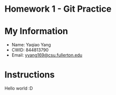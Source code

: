 # Homework 1 - Git Practice

# My Information

* Name: Yaqiao Yang
* CWID: 844813790
* Email: yyang169@csu.fullerton.edu

# Instructions

Hello world :D
